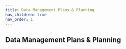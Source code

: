 ```yaml
---
title: Data Management Plans & Planning
has_children: true
nav_order: 1
---
```


## Data Management Plans & Planning
